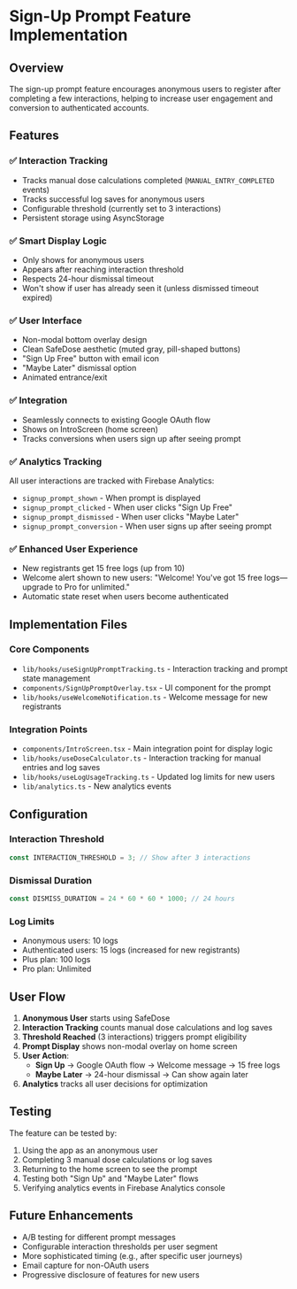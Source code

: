 # Sign-Up Prompt Feature Implementation

## Overview
The sign-up prompt feature encourages anonymous users to register after completing a few interactions, helping to increase user engagement and conversion to authenticated accounts.

## Features

### ✅ Interaction Tracking
- Tracks manual dose calculations completed (`MANUAL_ENTRY_COMPLETED` events)
- Tracks successful log saves for anonymous users
- Configurable threshold (currently set to 3 interactions)
- Persistent storage using AsyncStorage

### ✅ Smart Display Logic
- Only shows for anonymous users
- Appears after reaching interaction threshold
- Respects 24-hour dismissal timeout
- Won't show if user has already seen it (unless dismissed timeout expired)

### ✅ User Interface
- Non-modal bottom overlay design
- Clean SafeDose aesthetic (muted gray, pill-shaped buttons)
- "Sign Up Free" button with email icon
- "Maybe Later" dismissal option
- Animated entrance/exit

### ✅ Integration
- Seamlessly connects to existing Google OAuth flow
- Shows on IntroScreen (home screen)
- Tracks conversions when users sign up after seeing prompt

### ✅ Analytics Tracking
All user interactions are tracked with Firebase Analytics:
- `signup_prompt_shown` - When prompt is displayed
- `signup_prompt_clicked` - When user clicks "Sign Up Free"
- `signup_prompt_dismissed` - When user clicks "Maybe Later"
- `signup_prompt_conversion` - When user signs up after seeing prompt

### ✅ Enhanced User Experience
- New registrants get 15 free logs (up from 10)
- Welcome alert shown to new users: "Welcome! You've got 15 free logs—upgrade to Pro for unlimited."
- Automatic state reset when users become authenticated

## Implementation Files

### Core Components
- `lib/hooks/useSignUpPromptTracking.ts` - Interaction tracking and prompt state management
- `components/SignUpPromptOverlay.tsx` - UI component for the prompt
- `lib/hooks/useWelcomeNotification.ts` - Welcome message for new registrants

### Integration Points
- `components/IntroScreen.tsx` - Main integration point for display logic
- `lib/hooks/useDoseCalculator.ts` - Interaction tracking for manual entries and log saves
- `lib/hooks/useLogUsageTracking.ts` - Updated log limits for new users
- `lib/analytics.ts` - New analytics events

## Configuration

### Interaction Threshold
```typescript
const INTERACTION_THRESHOLD = 3; // Show after 3 interactions
```

### Dismissal Duration
```typescript
const DISMISS_DURATION = 24 * 60 * 60 * 1000; // 24 hours
```

### Log Limits
- Anonymous users: 10 logs
- Authenticated users: 15 logs (increased for new registrants)
- Plus plan: 100 logs
- Pro plan: Unlimited

## User Flow

1. **Anonymous User** starts using SafeDose
2. **Interaction Tracking** counts manual dose calculations and log saves
3. **Threshold Reached** (3 interactions) triggers prompt eligibility
4. **Prompt Display** shows non-modal overlay on home screen
5. **User Action**:
   - **Sign Up** → Google OAuth flow → Welcome message → 15 free logs
   - **Maybe Later** → 24-hour dismissal → Can show again later
6. **Analytics** tracks all user decisions for optimization

## Testing

The feature can be tested by:
1. Using the app as an anonymous user
2. Completing 3 manual dose calculations or log saves
3. Returning to the home screen to see the prompt
4. Testing both "Sign Up" and "Maybe Later" flows
5. Verifying analytics events in Firebase Analytics console

## Future Enhancements

- A/B testing for different prompt messages
- Configurable interaction thresholds per user segment
- More sophisticated timing (e.g., after specific user journeys)
- Email capture for non-OAuth users
- Progressive disclosure of features for new users
